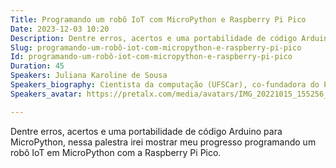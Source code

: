 ```yaml
---
Title: Programando um robô IoT com MicroPython e Raspberry Pi Pico
Date: 2023-12-03 10:20
Description: Dentre erros, acertos e uma portabilidade de código Arduino para MicroPython, nessa palestra irei mostrar meu progresso programando um robô IoT em MicroPython com a Raspberry Pi Pico.
Slug: programando-um-robô-iot-com-micropython-e-raspberry-pi-pico
Id: programando-um-robô-iot-com-micropython-e-raspberry-pi-pico
Duration: 45
Speakers: Juliana Karoline de Sousa
Speakers_biography: Cientista da computação (UFSCar), co-fundadora do PyLadies São Carlos e organizadora do grupy-sanca e do sancaLUG. Passo as horas vagas brincando com IoT, robótica ou gatinhos.
Speakers_avatar: https://pretalx.com/media/avatars/IMG_20221015_155256_-_cortada_da32dIf.jpg

---
```


Dentre erros, acertos e uma portabilidade de código Arduino para MicroPython, nessa palestra irei mostrar meu progresso programando um robô IoT em MicroPython com a Raspberry Pi Pico.